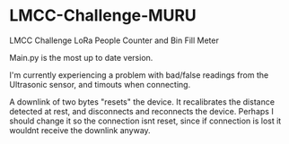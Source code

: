 # LMCC-Challenge-MURU
LMCC Challenge LoRa People Counter and Bin Fill Meter

Main.py is the most up to date version.

I'm currently experiencing a problem with bad/false readings from the Ultrasonic sensor, and timouts when connecting.

A downlink of two bytes "resets" the device. It recalibrates the distance detected at rest, and disconnects and reconnects the device.
Perhaps I should change it so the connection isnt reset, since if connection is lost it wouldnt receive the downlink anyway.

